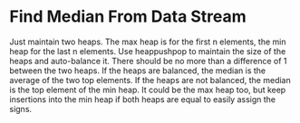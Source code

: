 # Find Median From Data Stream

Just maintain two heaps. The max heap is for the first n elements, the min heap for the last n elements. Use heappushpop to maintain the size of the heaps and auto-balance it. There should be no more than a difference of 1 between the two heaps. If the heaps are balanced, the median is the average of the two top elements. If the heaps are not balanced, the median is the top element of the min heap. It could be the max heap too, but keep insertions into the min heap if both heaps are equal to easily assign the signs.
